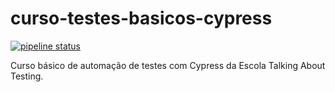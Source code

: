 # curso-testes-basicos-cypress

[![pipeline status](https://gitlab.com/OctavioSobrinho/curso-testes-basicos-cypress/badges/master/pipeline.svg)](https://gitlab.com/OctavioSobrinho/curso-testes-basicos-cypress/-/commits/master)

Curso básico de automação de testes com Cypress da Escola Talking About Testing.
